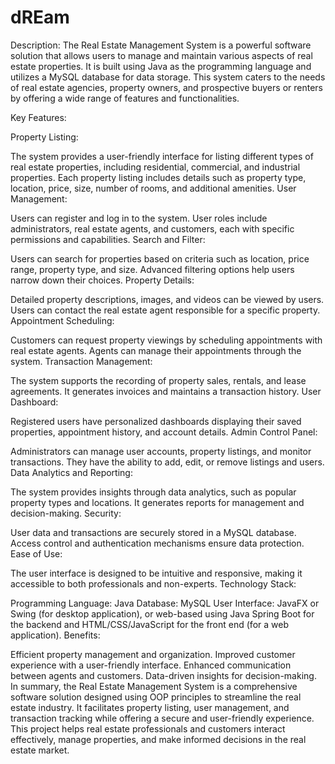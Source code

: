 # dREam

Description:
The Real Estate Management System is a powerful software solution that allows users to manage and maintain various aspects of real estate properties. It is built using Java as the programming language and utilizes a MySQL database for data storage. This system caters to the needs of real estate agencies, property owners, and prospective buyers or renters by offering a wide range of features and functionalities.

Key Features:

Property Listing:

The system provides a user-friendly interface for listing different types of real estate properties, including residential, commercial, and industrial properties.
Each property listing includes details such as property type, location, price, size, number of rooms, and additional amenities.
User Management:

Users can register and log in to the system.
User roles include administrators, real estate agents, and customers, each with specific permissions and capabilities.
Search and Filter:

Users can search for properties based on criteria such as location, price range, property type, and size.
Advanced filtering options help users narrow down their choices.
Property Details:

Detailed property descriptions, images, and videos can be viewed by users.
Users can contact the real estate agent responsible for a specific property.
Appointment Scheduling:

Customers can request property viewings by scheduling appointments with real estate agents.
Agents can manage their appointments through the system.
Transaction Management:

The system supports the recording of property sales, rentals, and lease agreements.
It generates invoices and maintains a transaction history.
User Dashboard:

Registered users have personalized dashboards displaying their saved properties, appointment history, and account details.
Admin Control Panel:

Administrators can manage user accounts, property listings, and monitor transactions.
They have the ability to add, edit, or remove listings and users.
Data Analytics and Reporting:

The system provides insights through data analytics, such as popular property types and locations.
It generates reports for management and decision-making.
Security:

User data and transactions are securely stored in a MySQL database.
Access control and authentication mechanisms ensure data protection.
Ease of Use:

The user interface is designed to be intuitive and responsive, making it accessible to both professionals and non-experts.
Technology Stack:

Programming Language: Java
Database: MySQL
User Interface: JavaFX or Swing (for desktop application), or web-based using Java Spring Boot for the backend and HTML/CSS/JavaScript for the front end (for a web application).
Benefits:

Efficient property management and organization.
Improved customer experience with a user-friendly interface.
Enhanced communication between agents and customers.
Data-driven insights for decision-making.
In summary, the Real Estate Management System is a comprehensive software solution designed using OOP principles to streamline the real estate industry. It facilitates property listing, user management, and transaction tracking while offering a secure and user-friendly experience. This project helps real estate professionals and customers interact effectively, manage properties, and make informed decisions in the real estate market.
